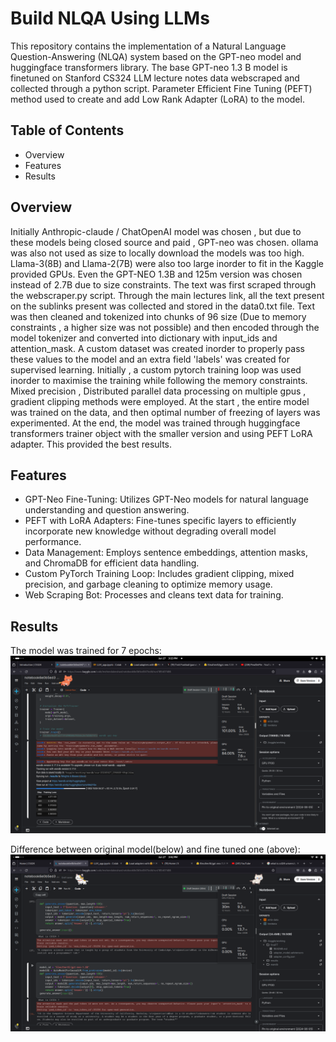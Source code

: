 # Build NLQA Using LLMs
This repository contains the implementation of a Natural Language Question-Answering (NLQA) system based on the GPT-neo model and huggingface transformers library. The base GPT-neo 1.3 B model is finetuned on Stanford CS324 LLM lecture notes data webscraped and collected through a python script. Parameter Efficient Fine Tuning (PEFT) method used to create and add Low Rank Adapter (LoRA) to the model.

## Table of Contents
- Overview
- Features
- Results

## Overview 
Initially Anthropic-claude / ChatOpenAI model was chosen , but due to these models being closed source and paid , GPT-neo was chosen. ollama was also not used as size to locally download the models was too high. Llama-3(8B) and Llama-2(7B) were also too large inorder to fit in the Kaggle provided GPUs. Even the GPT-NEO 1.3B and 125m version was chosen instead of 2.7B due to size constraints. The text was first scraped through the webscraper.py script. Through the main lectures link, all the text present on the sublinks present was collected and stored in the data0.txt file. Text was then cleaned and tokenized into chunks of 96 size (Due to memory constraints , a higher size was not possible) and then encoded through the model tokenizer and converted into dictionary with input_ids and attention_mask. A custom dataset was created inorder to properly pass these values to the model and an extra  field 'labels' was created for supervised learning. Initially , a custom pytorch training loop was used inorder to maximise the training while following the memory constraints. Mixed precision , Distributed parallel data processing on multiple gpus , gradient clipping methods were employed. At the start , the entire model was trained on the data, and then optimal number of freezing of layers was experimented. At the end, the model was trained through huggingface transformers trainer object with the smaller version and using PEFT LoRA adapter. This provided the best results.

## Features
- GPT-Neo Fine-Tuning: Utilizes GPT-Neo models for natural language understanding and question answering.
- PEFT with LoRA Adapters: Fine-tunes specific layers to efficiently incorporate new knowledge without degrading overall model performance.
- Data Management: Employs sentence embeddings, attention masks, and ChromaDB for efficient data handling.
- Custom PyTorch Training Loop: Includes gradient clipping, mixed precision, and garbage cleaning to optimize memory usage.
- Web Scraping Bot: Processes and cleans text data for training.

## Results
 The model was trained for 7 epochs: 
 ![Training Summary Image](https://github.com/eshan1347/GPT-NEO-LORA/blob/main/Screenshot%20from%202024-06-27%2015-23-50.png)

 Difference between original model(below) and fine tuned one (above):
 ![Difference between outputs of the two models](https://github.com/eshan1347/GPT-NEO-LORA/blob/main/Screenshot%20from%202024-06-27%2015-42-27.png)

 
